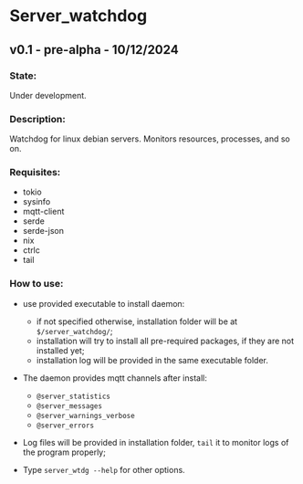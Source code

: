 # Server_watchdog

## v0.1 - pre-alpha - 10/12/2024
### State:
Under development.
### Description:
Watchdog for linux debian servers.
Monitors resources, processes, and so on.
### Requisites:
- tokio
- sysinfo
- mqtt-client
- serde
- serde-json
- nix
- ctrlc
- tail
### How to use:
- use provided executable to install daemon:
    - if not specified otherwise, installation folder will be at `$/server_watchdog/`;
    - installation will try to install all pre-required packages, if they are not installed yet;
    - installation log will be provided in the same executable folder.

- The daemon provides mqtt channels after install:
    - `@server_statistics`
    - `@server_messages`
    - `@server_warnings_verbose`
    - `@server_errors`

- Log files will be provided in installation folder, `tail` it to monitor logs of the program properly;

- Type `server_wtdg --help` for other options.
